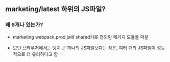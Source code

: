 ## marketing/latest 하위의 JS파일?

### 왜 6개나 있는가?

- marketing webpack.prod.js에 shared키로 정의된 패키지 모듈들 덕분

- 모던 브라우저에서는 덩치 큰 하나의 JS파일보다는 작은, 여러 개의 JS파일이 성능적으로 더 유리하다고 함